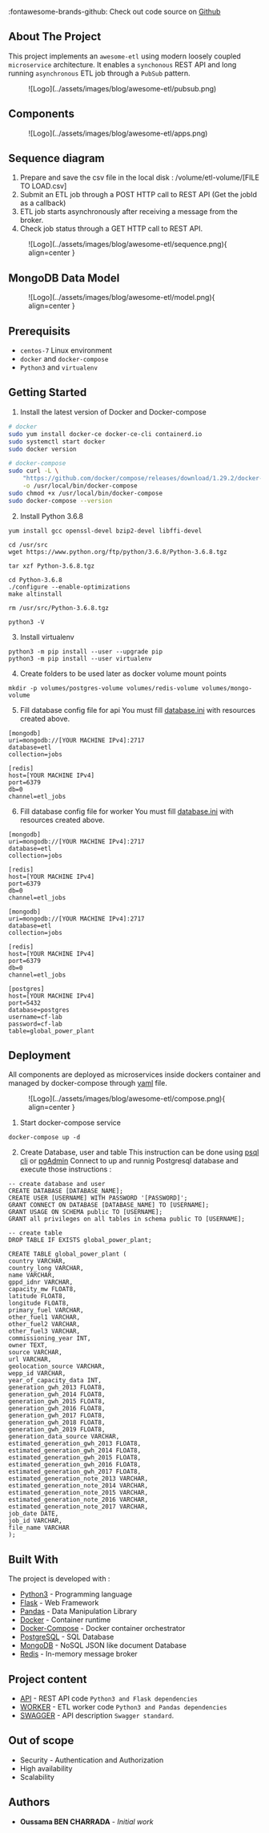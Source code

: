 
:fontawesome-brands-github: Check out code source on [Github](https://github.com/Oussama-bch/awesome-etl)
## About The Project
This project implements an `awesome-etl`  using modern loosely coupled ``microservice`` architecture.
It enables a ``synchonous`` REST API and long running ``asynchronous`` ETL job through a ``PubSub`` pattern.
<figure markdown>
  ![Logo](../assets/images/blog/awesome-etl/pubsub.png)
</figure>

## Components
<figure markdown>
  ![Logo](../assets/images/blog/awesome-etl/apps.png)
</figure>

## Sequence diagram

1. Prepare and save the csv file in the local disk : /volume/etl-volume/[FILE TO LOAD.csv]
2. Submit an ETL job through a POST HTTP call to REST API (Get the jobId as a callback)
3. ETL job starts asynchronously after receiving a message from the broker.
4. Check job status through a GET HTTP call to REST API.

<figure markdown>
  ![Logo](../assets/images/blog/awesome-etl/sequence.png){ align=center }
</figure>

## MongoDB Data Model
<figure markdown>
  ![Logo](../assets/images/blog/awesome-etl/model.png){ align=center }
</figure>

## Prerequisits
* `centos-7` Linux environment
* `docker` and `docker-compose`
* ``Python3`` and ``virtualenv``

## Getting Started

1. Install the latest version of Docker and Docker-compose

``` bash
# docker
sudo yum install docker-ce docker-ce-cli containerd.io
sudo systemctl start docker
sudo docker version

# docker-compose
sudo curl -L \
    "https://github.com/docker/compose/releases/download/1.29.2/docker-compose-$(uname -s)-$(uname -m)" \
    -o /usr/local/bin/docker-compose
sudo chmod +x /usr/local/bin/docker-compose
sudo docker-compose --version
```
2. Install Python 3.6.8
```
yum install gcc openssl-devel bzip2-devel libffi-devel

cd /usr/src
wget https://www.python.org/ftp/python/3.6.8/Python-3.6.8.tgz

tar xzf Python-3.6.8.tgz

cd Python-3.6.8
./configure --enable-optimizations
make altinstall

rm /usr/src/Python-3.6.8.tgz

python3 -V
```
3. Install virtualenv
```
python3 -m pip install --user --upgrade pip
python3 -m pip install --user virtualenv
```

4. Create folders to be used later as docker volume mount points
```
mkdir -p volumes/postgres-volume volumes/redis-volume volumes/mongo-volume 
```
5. Fill database config file for api
You must fill [database.ini](https://github.com/Oussama-bch/awesome-etl/blob/master/api/database.ini) with resources created above.
```
[mongodb]
uri=mongodb://[YOUR MACHINE IPv4]:2717
database=etl
collection=jobs

[redis]
host=[YOUR MACHINE IPv4]
port=6379
db=0
channel=etl_jobs
```
6. Fill database config file for worker
You must fill [database.ini](https://github.com/Oussama-bch/awesome-etl/blob/master/worker/database.ini) with resources created above.
```
[mongodb]
uri=mongodb://[YOUR MACHINE IPv4]:2717
database=etl
collection=jobs

[redis]
host=[YOUR MACHINE IPv4]
port=6379
db=0
channel=etl_jobs

[mongodb]
uri=mongodb://[YOUR MACHINE IPv4]:2717
database=etl
collection=jobs

[redis]
host=[YOUR MACHINE IPv4]
port=6379
db=0
channel=etl_jobs

[postgres]
host=[YOUR MACHINE IPv4]
port=5432
database=postgres
username=cf-lab
password=cf-lab
table=global_power_plant
```

## Deployment
All components are deployed as microservices inside dockers container and managed by docker-compose through [yaml](https://github.com/Oussama-bch/awesome-etl/blob/master/docker-compose.yaml) file.
<figure markdown>
  ![Logo](../assets/images/blog/awesome-etl/compose.png){ align=center }
</figure>

1. Start docker-compose service
```
docker-compose up -d
```
2. Create Database, user and table
This instruction can be done using [psql cli](https://docs.postgresql.fr/10/app-psql.html) or [pgAdmin](https://www.pgadmin.org/)
Connect to up and runnig Postgresql database and execute those instructions :
```
-- create database and user
CREATE DATABASE [DATABASE_NAME];
CREATE USER [USERNAME] WITH PASSWORD '[PASSWORD]';
GRANT CONNECT ON DATABASE [DATABASE_NAME] TO [USERNAME];
GRANT USAGE ON SCHEMA public TO [USERNAME];
GRANT all privileges on all tables in schema public TO [USERNAME];

-- create table
DROP TABLE IF EXISTS global_power_plant;

CREATE TABLE global_power_plant (
country VARCHAR,
country_long VARCHAR,
name VARCHAR,
gppd_idnr VARCHAR,
capacity_mw FLOAT8,
latitude FLOAT8,
longitude FLOAT8,
primary_fuel VARCHAR,
other_fuel1 VARCHAR,
other_fuel2 VARCHAR,
other_fuel3 VARCHAR,
commissioning_year INT,
owner TEXT,
source VARCHAR,
url VARCHAR,
geolocation_source VARCHAR,
wepp_id VARCHAR,
year_of_capacity_data INT,
generation_gwh_2013 FLOAT8,
generation_gwh_2014 FLOAT8,
generation_gwh_2015 FLOAT8,
generation_gwh_2016 FLOAT8,
generation_gwh_2017 FLOAT8,
generation_gwh_2018 FLOAT8,
generation_gwh_2019 FLOAT8,
generation_data_source VARCHAR,
estimated_generation_gwh_2013 FLOAT8,
estimated_generation_gwh_2014 FLOAT8,
estimated_generation_gwh_2015 FLOAT8,
estimated_generation_gwh_2016 FLOAT8,
estimated_generation_gwh_2017 FLOAT8,
estimated_generation_note_2013 VARCHAR,
estimated_generation_note_2014 VARCHAR,
estimated_generation_note_2015 VARCHAR,
estimated_generation_note_2016 VARCHAR,
estimated_generation_note_2017 VARCHAR,
job_date DATE,
job_id VARCHAR,
file_name VARCHAR
);
```

## Built With
The project is developed with :
* [Python3](https://www.python.org/downloads/) - Programming language
* [Flask](https://flask.palletsprojects.com/en/2.0.x/) - Web Framework
* [Pandas](https://pandas.pydata.org/) - Data Manipulation Library
* [Docker](https://docs.docker.com/engine/install/) - Container runtime
* [Docker-Compose](https://docs.docker.com/compose/) - Docker container orchestrator
* [PostgreSQL](https://www.postgresql.org/) - SQL Database
* [MongoDB](https://www.mongodb.com/) - NoSQL JSON like document Database
* [Redis](https://redis.io/) - In-memory message broker

## Project content 
* [API](https://github.com/Oussama-bch/awesome-etl/blob/master/api/README.md) - REST API code `Python3 and Flask dependencies`
* [WORKER](https://github.com/Oussama-bch/awesome-etl/blob/master/worker/README.md) - ETL worker code `Python3 and Pandas dependencies`
* [SWAGGER](https://github.com/Oussama-bch/awesome-etl/blob/master/swagger/README.md ) - API description `Swagger standard`.

## Out of scope

* Security - Authentication and Authorization
* High availability
* Scalability

## Authors

* **Oussama BEN CHARRADA** - *Initial work*